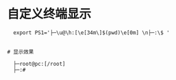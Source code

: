 # 自定义终端显示

``` shell
  export PS1='├─\u@\h:[\e[34m\]$(pwd)\e[0m] \n├─:\$ '


# 显示效果

  ├─root@pc:[/root]
  ├─:# 

```
 
